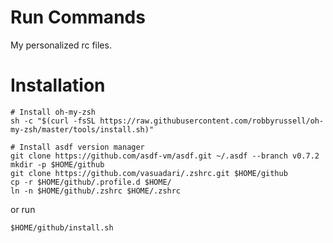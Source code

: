 # Run Commands

My personalized rc files.

# Installation

```
# Install oh-my-zsh
sh -c "$(curl -fsSL https://raw.githubusercontent.com/robbyrussell/oh-my-zsh/master/tools/install.sh)"

# Install asdf version manager
git clone https://github.com/asdf-vm/asdf.git ~/.asdf --branch v0.7.2
mkdir -p $HOME/github
git clone https://github.com/vasuadari/.zshrc.git $HOME/github
cp -r $HOME/github/.profile.d $HOME/
ln -n $HOME/github/.zshrc $HOME/.zshrc
```

or run

```
$HOME/github/install.sh
```
